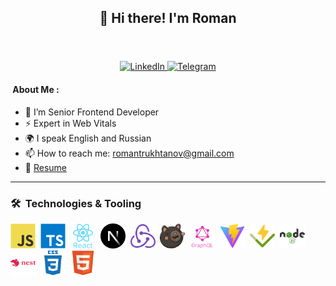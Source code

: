 <header>
  <h2 align="center">👋 Hi there! I'm Roman</h2>
</header>

<div id="socials" align="center">
  <a href="https://www.linkedin.com/in/romantrukhtanov" target="_blank">
    <img src="https://img.shields.io/badge/LinkedIn-blue?style=for-the-badge&logo=linkedin&logoColor=white" alt="LinkedIn"/>
  </a>
  <a href="https://t.me/tr_roman" target="_blank">
    <img src="https://shields.io/badge/Telegram-blue?style=for-the-badge&logo=telegram&logoColor=white" alt="Telegram"/>
  </a>
</div>

#### &nbsp;About Me :

- 🌱 I’m Senior Frontend Developer
- ⚡ Expert in Web Vitals
- 🌍 I speak English and Russian
- 📫 How to reach me: <a href="mailto:romantrukhtanov@gmail.com">romantrukhtanov@gmail.com</a>
- 📝 <a href="https://drive.google.com/file/d/1f0A6mo04pNveYTKan3GkuU2gTmvnPt3L/view?usp=sharing">Resume</a>

---

### 🛠 &nbsp;Technologies & Tooling

<p>
  <img src="https://raw.githubusercontent.com/devicons/devicon/master/icons/javascript/javascript-original.svg" title="JavaScript" alt="JavaScript" width="40" height="40"/>&nbsp;
  <img src="https://raw.githubusercontent.com/devicons/devicon/master/icons/typescript/typescript-original.svg" title="TypeScript" alt="Typescript" width="40" height="40"/>&nbsp;
  <img src="https://raw.githubusercontent.com/devicons/devicon/master/icons/react/react-original-wordmark.svg" title="React" alt="React" width="40" height="40"/>&nbsp;
  <img src="https://raw.githubusercontent.com/devicons/devicon/master/icons/nextjs/nextjs-original.svg" title="NextJS" alt="NextJS" width="40" height="40"/>&nbsp;
  <img src="https://raw.githubusercontent.com/devicons/devicon/master/icons/redux/redux-original.svg" title="Redux" alt="Redux" width="40" height="40"/>&nbsp;
  <img src="https://raw.githubusercontent.com/devicons/devicon/master/icons/zustand/zustand-original.svg" title="Zustand" alt="Zustand" width="40" height="40"/>&nbsp;
  <img src="https://raw.githubusercontent.com/devicons/devicon/master/icons/graphql/graphql-plain-wordmark.svg" title="GraphQL" alt="GraphQL" width="40" height="40"/>&nbsp;
  <img src="https://raw.githubusercontent.com/devicons/devicon/master/icons/vitejs/vitejs-original.svg" title="Vite" alt="Vite" width="40" height="40"/>&nbsp;
  <img src="https://raw.githubusercontent.com/devicons/devicon/master/icons/vitest/vitest-original.svg" title="Vitest" alt="Vitest" width="40" height="40"/>&nbsp;
  <img src="https://raw.githubusercontent.com/devicons/devicon/master/icons/nodejs/nodejs-original-wordmark.svg" title="NodeJS" alt="NodeJS" width="40" height="40"/>&nbsp;
  <img src="https://raw.githubusercontent.com/devicons/devicon/master/icons/nestjs/nestjs-original-wordmark.svg" title="NestJS" alt="NestJS" width="40" height="40"/>&nbsp;
  <img src="https://raw.githubusercontent.com/devicons/devicon/master/icons/css3/css3-plain-wordmark.svg" title="CSS3" alt="CSS" width="40" height="40"/>&nbsp;
  <img src="https://raw.githubusercontent.com/devicons/devicon/master/icons/html5/html5-original.svg" title="HTML5" alt="HTML" width="40" height="40"/>&nbsp;
</p>

